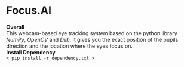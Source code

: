 # Focus.AI 
**Overall**<br/>
This webcam-based eye tracking system based on the python library *NumPy*, *OpenCV* and *Dlib*. It gives you the exact position of the pupils direction and the location where the eyes focus on.<br/>
**Install Dependency**<br/>
`< pip install -r dependency.txt >`<br/>
